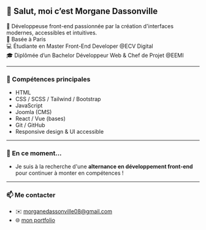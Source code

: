 ## 👋 Salut, moi c’est Morgane Dassonville

🎨 Développeuse front-end passionnée par la création d'interfaces modernes, accessibles et intuitives.  
📍 Basée à Paris                                
💻 Étudiante en Master Front-End Developer @ECV Digital                                
🎓 Diplômée d’un Bachelor Développeur Web & Chef de Projet @EEMI

---

### 🚀 Compétences principales

- HTML
- CSS / SCSS / Tailwind / Bootstrap
- JavaScript
- Joomla (CMS)
- React / Vue (bases)
- Git / GitHub
- Responsive design & UI accessible

---

### 🌱 En ce moment...

- Je suis à la recherche d'une **alternance en développement front-end** pour continuer à monter en compétences !

---

### 📫 Me contacter

- ✉️ [morganedassonville08@gmail.com](mailto:morganedassonville08@gmail.com)
- 🌐 [mon portfolio](https://portfolio-two-psi-96.vercel.app/)
